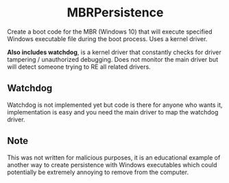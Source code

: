 <h1 align="center">MBRPersistence</h1>
Create a boot code for the MBR (Windows 10) that will execute specified Windows executable file during the boot process.
Uses a kernel driver.

**Also includes watchdog**, is a kernel driver that constantly checks for driver tampering / unauthorized debugging.
Does not monitor the main driver but will detect someone trying to RE all related drivers.

## Watchdog
Watchdog is not implemented yet but code is there for anyone who wants it, implementation is easy and you
need the main driver to map the watchdog driver.

## Note

This was not written for malicious purposes, it is an educational example of another way to create persistence
with Windows executables which could potentially be extremely annoying to remove from the computer.
